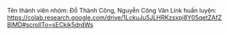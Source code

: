 Tên thành viên nhóm: Đỗ Thành Công, Nguyễn Công Văn
Link huấn luyện: https://colab.research.google.com/drive/1LckuJu5JLHRKzsxpj8Y05qetZAfZBlMD#scrollTo=sECkik5drdWs
